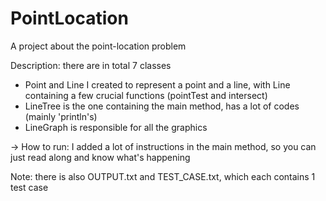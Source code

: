 # PointLocation
A project about the point-location problem

Description: there are in total 7 classes
 - Point and Line I created to represent a point and a line, with Line containing a few crucial functions (pointTest and
 intersect)
 - LineTree is the one containing the main method, has a lot of codes (mainly 'println's)
 - LineGraph is responsible for all the graphics
 
 -> How to run: I added a lot of instructions in the main method, so you can just read along and know what's happening
 
Note: there is also OUTPUT.txt and TEST_CASE.txt, which each contains 1 test case
